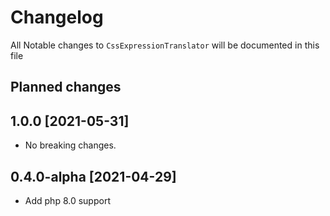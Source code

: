 # Changelog
All Notable changes to `CssExpressionTranslator` will be documented in this file

## Planned changes

## 1.0.0 [2021-05-31]
- No breaking changes.

## 0.4.0-alpha [2021-04-29]
- Add php 8.0 support
